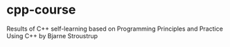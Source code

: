 # cpp-course
Results of C++ self-learning based on Programming Principles and Practice Using C++ by Bjarne Stroustrup
